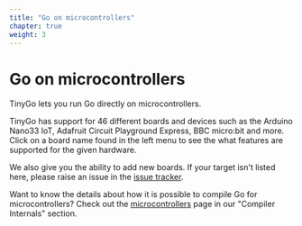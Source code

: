 ```yaml
---
title: "Go on microcontrollers"
chapter: true
weight: 3
---
```


# Go on microcontrollers

TinyGo lets you run Go directly on microcontrollers.

TinyGo has support for 46 different boards and devices such as the Arduino Nano33 IoT, Adafruit Circuit Playground Express, BBC micro:bit and more. Click on a board name found in the left menu to see the what features are supported for the given hardware.

We also give you the ability to add new boards. If your target isn't listed here, please raise an issue in the [issue tracker](https://github.com/tinygo-org/tinygo/issues).

Want to know the details about how it is possible to compile Go for microcontrollers? Check out the [microcontrollers](../compiler-internals/microcontrollers/) page in our "Compiler Internals" section.

